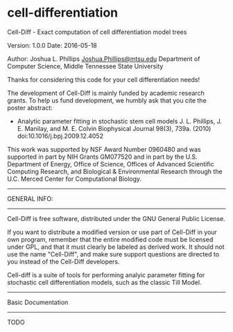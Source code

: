 cell-differentiation
====================

Cell-Diff - Exact computation of cell differentiation model trees 

Version: 1.0.0
Date: 2016-05-18

Author:
Joshua L. Phillips <Joshua.Phillips@mtsu.edu>
Department of Computer Science, Middle Tennessee State University

Thanks for considering this code for your cell differentiation needs!

The development of Cell-Diff is mainly funded by academic research grants.
To help us fund development, we humbly ask that you cite the poster abstract:

* Analytic parameter fitting in stochastic stem cell models
  J. L. Phillips, J. E. Manilay, and M. E. Colvin
  Biophysical Journal 98(3), 739a. (2010)
  doi:10.1016/j.bpj.2009.12.4052

This work was supported by NSF Award Number 0960480 and was supported
in part by NIH Grants GM077520 and in part by the U.S. Department of
Energy, Office of Science, Offices of Advanced Scientific Computing
Research, and Biological & Environmental Research through the
U.C. Merced Center for Computational Biology.

*************
GENERAL INFO:
*************

Cell-Diff is free software, distributed under the GNU General Public License. 

If you want to distribute a modified version or use part of Cell-Diff
in your own program, remember that the entire modified code must be licensed 
under GPL, and that it must clearly be labeled as derived work. It should 
not use the name "Cell-Diff", and make sure support questions are
directed to you instead of the Cell-Diff developers.

Cell-diff is a suite of tools for performing analyic parameter fitting
for stochastic cell differentiation models, such as the classic Till Model.

*******************
Basic Documentation
*******************

TODO
